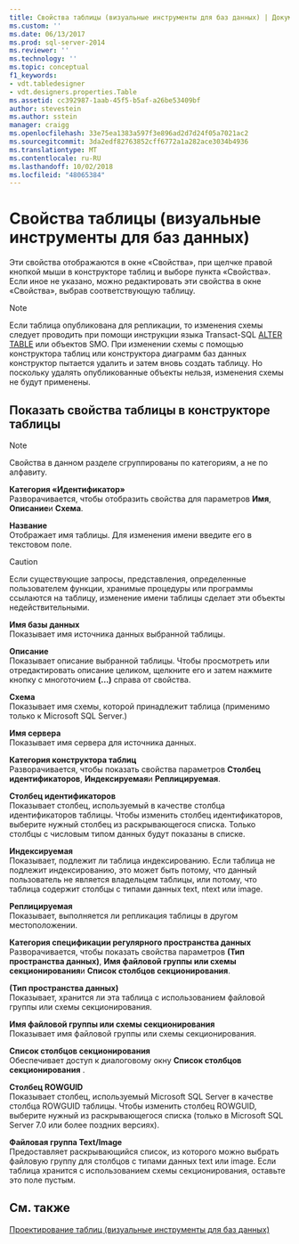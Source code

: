 ```yaml
---
title: Свойства таблицы (визуальные инструменты для баз данных) | Документация Майкрософт
ms.custom: ''
ms.date: 06/13/2017
ms.prod: sql-server-2014
ms.reviewer: ''
ms.technology: ''
ms.topic: conceptual
f1_keywords:
- vdt.tabledesigner
- vdt.designers.properties.Table
ms.assetid: cc392987-1aab-45f5-b5af-a26be53409bf
author: stevestein
ms.author: sstein
manager: craigg
ms.openlocfilehash: 33e75ea1383a597f3e896ad2d7d24f05a7021ac2
ms.sourcegitcommit: 3da2edf82763852cff6772a1a282ace3034b4936
ms.translationtype: MT
ms.contentlocale: ru-RU
ms.lasthandoff: 10/02/2018
ms.locfileid: "48065384"
---
```

# <a name="table-properties-visual-database-tools"></a>Свойства таблицы (визуальные инструменты для баз данных)
  Эти свойства отображаются в окне «Свойства», при щелчке правой кнопкой мыши в конструкторе таблиц и выборе пункта «Свойства». Если иное не указано, можно редактировать эти свойства в окне «Свойства», выбрав соответствующую таблицу.  
  
> [!NOTE]  
>  Если таблица опубликована для репликации, то изменения схемы следует проводить при помощи инструкции языка Transact-SQL [ALTER TABLE](/sql/t-sql/statements/alter-table-transact-sql) или объектов SMO. При изменении схемы с помощью конструктора таблиц или конструктора диаграмм баз данных конструктор пытается удалить и затем вновь создать таблицу. Но поскольку удалять опубликованные объекты нельзя, изменения схемы не будут применены.  
  
## <a name="show-table-properties-in-table-designer"></a>Показать свойства таблицы в конструкторе таблицы  
  
> [!NOTE]  
>  Свойства в данном разделе сгруппированы по категориям, а не по алфавиту.  
  
 **Категория «Идентификатор»**  
 Разворачивается, чтобы отобразить свойства для параметров **Имя**, **Описание**и **Схема**.  
  
 **Название**  
 Отображает имя таблицы. Для изменения имени введите его в текстовом поле.  
  
> [!CAUTION]  
>  Если существующие запросы, представления, определенные пользователем функции, хранимые процедуры или программы ссылаются на таблицу, изменение имени таблицы сделает эти объекты недействительными.  
  
 **Имя базы данных**  
 Показывает имя источника данных выбранной таблицы.  
  
 **Описание**  
 Показывает описание выбранной таблицы. Чтобы просмотреть или отредактировать описание целиком, щелкните его и затем нажмите кнопку с многоточием **(...)** справа от свойства.  
  
 **Схема**  
 Показывает имя схемы, которой принадлежит таблица (применимо только к Microsoft SQL Server.)  
  
 **Имя сервера**  
 Показывает имя сервера для источника данных.  
  
 **Категория конструктора таблиц**  
 Разворачивается, чтобы показать свойства параметров **Столбец идентификаторов**, **Индексируемая**и **Реплицируемая**.  
  
 **Столбец идентификаторов**  
 Показывает столбец, используемый в качестве столбца идентификаторов таблицы. Чтобы изменить столбец идентификаторов, выберите нужный столбец из раскрывающегося списка. Только столбцы с числовым типом данных будут показаны в списке.  
  
 **Индексируемая**  
 Показывает, подлежит ли таблица индексированию. Если таблица не подлежит индексированию, это может быть потому, что данный пользователь не является владельцем таблицы, или потому, что таблица содержит столбцы с типами данных text, ntext или image.  
  
 **Реплицируемая**  
 Показывает, выполняется ли репликация таблицы в другом местоположении.  
  
 **Категория спецификации регулярного пространства данных**  
 Разворачивается, чтобы показать свойства параметров **(Тип пространства данных)**, **Имя файловой группы или схемы секционирования**и **Список столбцов секционирования**.  
  
 **(Тип пространства данных)**  
 Показывает, хранится ли эта таблица с использованием файловой группы или схемы секционирования.  
  
 **Имя файловой группы или схемы секционирования**  
 Показывает имя файловой группы или схемы секционирования.  
  
 **Список столбцов секционирования**  
 Обеспечивает доступ к диалоговому окну **Список столбцов секционирования** .  
  
 **Столбец ROWGUID**  
 Показывает столбец, используемый Microsoft SQL Server в качестве столбца ROWGUID таблицы. Чтобы изменить столбец ROWGUID, выберите нужный из раскрывающегося списка (только в Microsoft SQL Server 7.0 или более поздних версиях).  
  
 **Файловая группа Text/Image**  
 Предоставляет раскрывающийся список, из которого можно выбрать файловую группу для столбцов с типами данных text или image. Если таблица хранится с использованием схемы секционирования, оставьте это поле пустым.  
  
## <a name="see-also"></a>См. также  
 [Проектирование таблиц (визуальные инструменты для баз данных)](visual-database-tools.md)  
  
  
